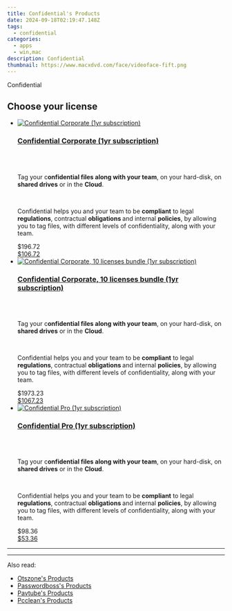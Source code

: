 ```yaml
---
title: Confidential's Products
date: 2024-09-18T02:19:47.148Z
tags: 
  - confidential
categories: 
  - apps
  - win,mac
description: Confidential
thumbnail: https://www.macxdvd.com/face/videoface-fift.png
---
```


Confidential

<!--__INIT__BEGIN__TAG__PRODUCTS__LIST__-->
<!--__INIT__END__TAG__PRODUCTS__LIST__-->

<!--__INIT__BEGIN__TAG__FEED_PRODUCTS__LIST__-->

## Choose your license

<div class="home-content-container">
  <ul class="home-article-list">
    <li class="home-article-item flex flex-row feedProduct">
      <div class="basis-1/3 lg:basis-1/4 xl:basis-1/5 relative flex justify-center items-center overflow-hidden">
                <a href="https://secure.2checkout.com/order/cart.php?PRODS=4718875&amp;QTY=1&amp;AFFILIATE=108875" class="w-24 h-24 md:w-28 md:h-28 lg:w-32 lg:h-32 xl:w-42 xl:h-42 max-w-24 max-h-24 md:max-w-28 md:max-h-28 lg:max-w-32 lg:max-h-32 xl:max-w-42 xl:max-h-42 -pt-2">
          <img src="https://secure.2checkout.com/images/merchant/1c94d7ee62364576f2f61996170fe903/products/Overlay-Violet.png" alt="Confidential Corporate (1yr subscription)" class="relative w-full h-full rounded-full object-cover dark:brightness-75 -mt-4 p-4">
        </a>
              </div>
      <div class="flex flex-col gap-5 px-7 pb-7 basis-2/3 lg:basis-3/4 xl:basis-4/5  pt-5">
        <h3 class="home-article-title"><a href="https://secure.2checkout.com/order/cart.php?PRODS=4718875&amp;QTY=1&amp;AFFILIATE=108875">Confidential Corporate (1yr subscription)</a></h3>
        <div class="home-article-content markdown-body">
                  <html><head></head><body><br>
<p>
	<br>
	Tag your c<strong>onfidential files along with your team</strong>, on your hard-disk, on <strong>shared drives</strong> or in the <strong>Cloud</strong>.</p>
<br>
<p>
	Confidential helps you and your team to be <strong>compliant</strong> to legal <strong>regulations</strong>, contractual <strong>obligations </strong>and internal <strong>policies</strong>, by allowing you to tag files, with different levels of confidentiality, along with your team.</p></body></html>                </div>
        <div class="flex flex-row feedProduct-Price">
          <div class="feedProduct-Price--Old">
            <span class="feedProduct-Price--Currency">$</span>196<span class="feedProduct-Price--Cents">.72</span>
          </div>
          <div class="">
            <a href="https://secure.2checkout.com/order/cart.php?PRODS=4718875&amp;QTY=1&amp;AFFILIATE=108875">
            <span class="feedProduct-Price--Currency">$</span>106<span class="feedProduct-Price--Cents">.72</span>
            </a>
          </div>
        </div>
      </div>
    </li>
    <li class="home-article-item flex flex-row feedProduct">
      <div class="basis-1/3 lg:basis-1/4 xl:basis-1/5 relative flex justify-center items-center overflow-hidden">
                <a href="https://secure.2checkout.com/order/cart.php?PRODS=4718876&amp;QTY=1&amp;AFFILIATE=108875" class="w-24 h-24 md:w-28 md:h-28 lg:w-32 lg:h-32 xl:w-42 xl:h-42 max-w-24 max-h-24 md:max-w-28 md:max-h-28 lg:max-w-32 lg:max-h-32 xl:max-w-42 xl:max-h-42 -pt-2">
          <img src="https://thmb.techidaily.com/056b5dc5bf38553fc5e62980ac558058cdfef6fae043dca04e140a16eeec969f.jpg" alt="Confidential Corporate, 10 licenses bundle (1yr subscription)" class="relative w-full h-full rounded-full object-cover dark:brightness-75 -mt-4 p-4">
        </a>
              </div>
      <div class="flex flex-col gap-5 px-7 pb-7 basis-2/3 lg:basis-3/4 xl:basis-4/5  pt-5">
        <h3 class="home-article-title"><a href="https://secure.2checkout.com/order/cart.php?PRODS=4718876&amp;QTY=1&amp;AFFILIATE=108875">Confidential Corporate, 10 licenses bundle (1yr subscription)</a></h3>
        <div class="home-article-content markdown-body">
                  <html><head></head><body><br>
<p>
	<br>
	Tag your c<strong>onfidential files along with your team</strong>, on your hard-disk, on <strong>shared drives</strong> or in the <strong>Cloud</strong>.</p>
<br>
<p>
	Confidential helps you and your team to be <strong>compliant</strong> to legal <strong>regulations</strong>, contractual <strong>obligations </strong>and internal <strong>policies</strong>, by allowing you to tag files, with different levels of confidentiality, along with your team.</p></body></html>                </div>
        <div class="flex flex-row feedProduct-Price">
          <div class="feedProduct-Price--Old">
            <span class="feedProduct-Price--Currency">$</span>1973<span class="feedProduct-Price--Cents">.23</span>
          </div>
          <div class="">
            <a href="https://secure.2checkout.com/order/cart.php?PRODS=4718876&amp;QTY=1&amp;AFFILIATE=108875">
            <span class="feedProduct-Price--Currency">$</span>1067<span class="feedProduct-Price--Cents">.23</span>
            </a>
          </div>
        </div>
      </div>
    </li>
    <li class="home-article-item flex flex-row feedProduct">
      <div class="basis-1/3 lg:basis-1/4 xl:basis-1/5 relative flex justify-center items-center overflow-hidden">
                <a href="https://secure.2checkout.com/order/cart.php?PRODS=4718304&amp;QTY=1&amp;AFFILIATE=108875" class="w-24 h-24 md:w-28 md:h-28 lg:w-32 lg:h-32 xl:w-42 xl:h-42 max-w-24 max-h-24 md:max-w-28 md:max-h-28 lg:max-w-32 lg:max-h-32 xl:max-w-42 xl:max-h-42 -pt-2">
          <img src="https://secure.2checkout.com/images/merchant/1c94d7ee62364576f2f61996170fe903/products/Overlay-RED.png" alt="Confidential Pro (1yr subscription)" class="relative w-full h-full rounded-full object-cover dark:brightness-75 -mt-4 p-4">
        </a>
              </div>
      <div class="flex flex-col gap-5 px-7 pb-7 basis-2/3 lg:basis-3/4 xl:basis-4/5  pt-5">
        <h3 class="home-article-title"><a href="https://secure.2checkout.com/order/cart.php?PRODS=4718304&amp;QTY=1&amp;AFFILIATE=108875">Confidential Pro (1yr subscription)</a></h3>
        <div class="home-article-content markdown-body">
                  <html><head></head><body><br>
<p>
	<br>
	Tag your c<strong>onfidential files along with your team</strong>, on your hard-disk, on <strong>shared drives</strong> or in the <strong>Cloud</strong>.</p>
<br>
<p>
	Confidential helps you and your team to be <strong>compliant</strong> to legal <strong>regulations</strong>, contractual <strong>obligations </strong>and internal <strong>policies</strong>, by allowing you to tag files, with different levels of confidentiality, along with your team.</p></body></html>                </div>
        <div class="flex flex-row feedProduct-Price">
          <div class="feedProduct-Price--Old">
            <span class="feedProduct-Price--Currency">$</span>98<span class="feedProduct-Price--Cents">.36</span>
          </div>
          <div class="">
            <a href="https://secure.2checkout.com/order/cart.php?PRODS=4718304&amp;QTY=1&amp;AFFILIATE=108875">
            <span class="feedProduct-Price--Currency">$</span>53<span class="feedProduct-Price--Cents">.36</span>
            </a>
          </div>
        </div>
      </div>
    </li>
  </ul>
</div>

<hr>
<!--__INIT__END__TAG__FEED_PRODUCTS__LIST__-->

<hr>

<ins class="adsbygoogle"
      style="display:block"
      data-ad-client="ca-pub-7571918770474297"
      data-ad-slot="8358498916"
      data-ad-format="auto"
      data-full-width-responsive="true"></ins>

<span class="atpl-alsoreadstyle">Also read:</span>
<div><ul>
<li><a href="https://tools.techidaily.com/otszone/products/"><u>Otszone's Products</u></a></li>
<li><a href="https://tools.techidaily.com/passwordboss/products/"><u>Passwordboss's Products</u></a></li>
<li><a href="https://tools.techidaily.com/pavtube/products/"><u>Pavtube's Products</u></a></li>
<li><a href="https://tools.techidaily.com/pcclean/products/"><u>Pcclean's Products</u></a></li>
</ul></div>

